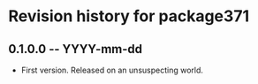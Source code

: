 # Revision history for package371

## 0.1.0.0 -- YYYY-mm-dd

* First version. Released on an unsuspecting world.
